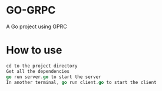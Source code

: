 # GO-GRPC
A Go project using GPRC

# How to use
```go
cd to the project directory
Get all the dependencies
go run server.go to start the server
In another terminal, go run client.go to start the client
```
